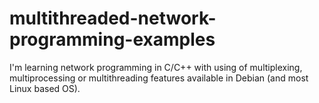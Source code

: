 # multithreaded-network-programming-examples
I'm learning network programming in C/C++ with using of multiplexing, multiprocessing or multithreading features available in Debian (and most Linux based OS). 
